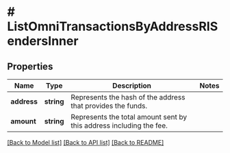 # # ListOmniTransactionsByAddressRISendersInner

## Properties

Name | Type | Description | Notes
------------ | ------------- | ------------- | -------------
**address** | **string** | Represents the hash of the address that provides the funds. |
**amount** | **string** | Represents the total amount sent by this address including the fee. |

[[Back to Model list]](../../README.md#models) [[Back to API list]](../../README.md#endpoints) [[Back to README]](../../README.md)
